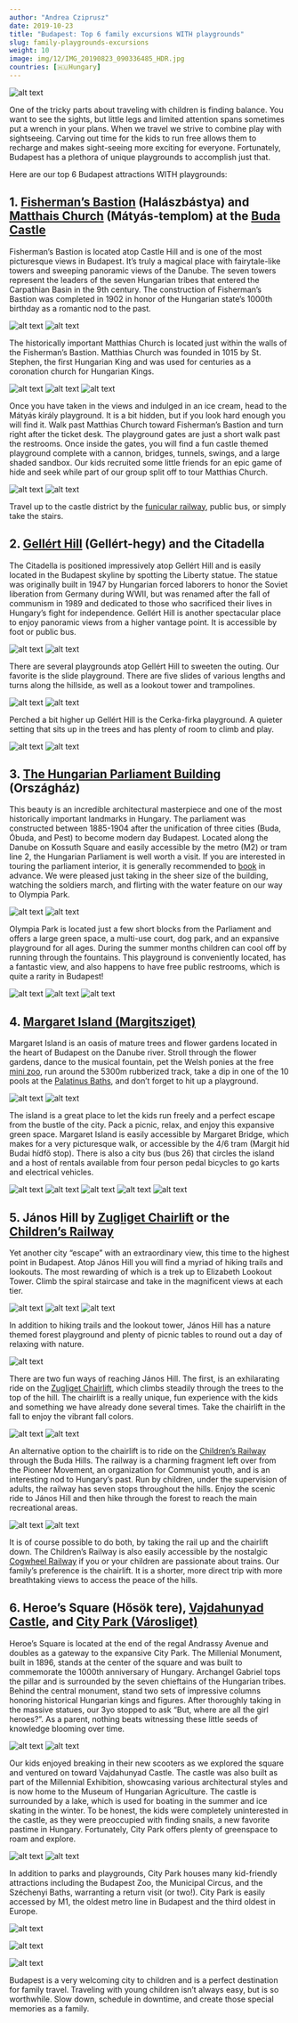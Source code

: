 ```yaml
---
author: "Andrea Cziprusz"
date: 2019-10-23
title: "Budapest: Top 6 family excursions WITH playgrounds"
slug: family-playgrounds-excursions
weight: 10
image: img/12/IMG_20190823_090336485_HDR.jpg
countries: [🇭🇺Hungary]
---
```


![alt text](/peekaboo.travel/img/12/IMG_20190823_090336485_HDR.jpg "FB parliament view")

One of the tricky parts about traveling with children is finding balance. You want to see the sights, but little legs and limited attention spans sometimes put a wrench in your plans. When we travel we strive to combine play with sightseeing. Carving out time for the kids to run free allows them to recharge and makes sight-seeing more exciting for everyone. Fortunately, Budapest has a plethora of unique playgrounds to accomplish just that. 

Here are our top 6 Budapest attractions WITH playgrounds:

## 1. [Fisherman’s Bastion](https://www.fishermansbastion.com/) (Halászbástya) and [Matthais Church](http://budacastlebudapest.com/matthias-church/) (Mátyás-templom) at the [Buda Castle](http://budacastlebudapest.com/)

Fisherman’s Bastion is located atop Castle Hill and is one of the most picturesque views in Budapest.  It’s truly a magical place with fairytale-like towers and sweeping panoramic views of the Danube.  The seven towers represent the leaders of the seven Hungarian tribes that entered the Carpathian Basin in the 9th century.  The construction of Fisherman’s Bastion was completed in 1902 in honor of the Hungarian state’s 1000th birthday as a romantic nod to the past. 

![alt text](/peekaboo.travel/img/12/IMG_20190823_085904040_HDR.jpg#center "looking up at FB")
![alt text](/peekaboo.travel/img/12/IMG_20190714_112305117_HDR.jpg#center "FB with E")

The historically important Matthias Church is located just within the walls of the Fisherman’s Bastion.  Matthias Church was founded in 1015 by St. Stephen, the first Hungarian King and was used for centuries as a coronation church for Hungarian Kings. 

![alt text](/peekaboo.travel/img/12/IMG_20190823_110613_507.jpg#center "Matthais")
![alt text](/peekaboo.travel/img/12/IMG_20190714_112430878_HDR.jpg#center "knocking on Matthais door")
![alt text](/peekaboo.travel/img/12/IMG_20191002_112740971.jpg#center "church interior")

Once you have taken in the views and indulged in an ice cream, head to the Mátyás király playground.  It is a bit hidden, but if you look hard enough you will find it. Walk past Matthias Church toward Fisherman’s Bastion and turn right after the ticket desk. The playground gates are just a short walk past the restrooms. Once inside the gates, you will find a fun castle themed playground complete with a cannon, bridges, tunnels, swings, and a large shaded sandbox. Our kids recruited some little friends for an epic game of hide and seek while part of our group split off to tour Matthias Church.  

![alt text](/peekaboo.travel/img/12/IMG_20190719_101148142_HDR.jpg#center "castle playground")
![alt text](/peekaboo.travel/img/12/IMG_20190719_101734270_HDR.jpg#center "swinging")

Travel up to the castle district by the [funicular railway](https://www.bkv.hu/en/buda_castle_funicular_/), public bus, or simply take the stairs. 

## 2. [Gellért Hill](https://www.budapestbylocals.com/budapest-gellert-hill.html) (Gellért-hegy) and the Citadella

The Citadella is positioned impressively atop Gellért Hill and is easily located in the Budapest skyline by spotting the Liberty statue. The statue was originally built in 1947 by Hungarian forced laborers to honor the Soviet liberation from Germany during WWII, but was renamed after the fall of communism in 1989 and dedicated to those who sacrificed their lives in Hungary’s fight for independence. Gellért Hill is another spectacular place to enjoy panoramic views from a higher vantage point. It is accessible by foot or public bus. 

![alt text](/peekaboo.travel/img/12/IMG_20190911_110206916_HDR.jpg#center "freedom statue")
![alt text](/peekaboo.travel/img/12/IMG_20190911_105715854.jpg#center "view")

There are several playgrounds atop Gellért Hill to sweeten the outing. Our favorite is the slide playground. There are five slides of various lengths and turns along the hillside, as well as a lookout tower and trampolines.  

![alt text](/peekaboo.travel/img/12/IMG_20190717_103839644_HDR.jpg#center "Jclimbing ")
![alt text](/peekaboo.travel/img/12/IMG_20190717_113510496_HDR.jpg#center "E top of slide")

Perched a bit higher up Gellért Hill is the Cerka-firka playground.  A quieter setting that sits up in the trees and has plenty of room to climb and play.

![alt text](/peekaboo.travel/img/12/IMG_20190911_113847526_HDR.jpg#center "pencil playground")
![alt text](/peekaboo.travel/img/12/IMG_20190911_114157853_HDR.jpg#center "pp2")

## 3. [The Hungarian Parliament Building](https://latogatokozpont.parlament.hu/en/home) (Országház)

This beauty is an incredible architectural masterpiece and one of the most historically important landmarks in Hungary.  The parliament was constructed between 1885-1904 after the unification of three cities (Buda, Óbuda, and Pest) to become modern day Budapest.  Located along the Danube on Kossuth Square and easily accessible by the metro (M2) or tram line 2, the Hungarian Parliament is well worth a visit. If you are interested in touring the parliament interior, it is generally recommended to [book](https://www.jegymester.hu/eng/Production/480000/Parliament-visit) in advance.  We were pleased just taking in the sheer size of the building, watching the soldiers march, and flirting with the water feature on our way to Olympia Park.

![alt text](/peekaboo.travel/img/12/IMG_20190802_100752303_HDR.jpg#center "kids walking beside Parliament")
![alt text](/peekaboo.travel/img/12/IMG_20190802_101147801.jpg#center "E in front of P")

Olympia Park is located just a few short blocks from the Parliament and offers a large green space, a multi-use court, dog park, and an expansive playground for all ages.  During the summer months children can cool off by running through the fountains.  This playground is conveniently located, has a fantastic view, and also happens to have free public restrooms, which is quite a rarity in Budapest!

![alt text](/peekaboo.travel/img/12/IMG_20190930_112118105_HDR.jpg#center "rings")
![alt text](/peekaboo.travel/img/12/IMG_20190930_112204875_HDR.jpg#center "green")
![alt text](/peekaboo.travel/img/12/IMG_20190930_112248219_HDR.jpg#center "playground")

## 4. [Margaret Island (Margitsziget)](https://en.wikipedia.org/wiki/Margaret_Island)

Margaret Island is an oasis of mature trees and flower gardens located in the heart of Budapest on the Danube river.  Stroll through the flower gardens, dance to the musical fountain, pet the Welsh ponies at the free [mini zoo](https://zoobudapest.com/en/must-see/animal-kingdom/margaret-island), run around the 5300m rubberized track, take a dip in one of the 10 pools at the [Palatinus Baths](http://en.palatinusstrand.hu/), and don’t forget to hit up a playground. 

![alt text](/peekaboo.travel/img/12/IMG_20190824_121730269_HDR.jpg#center "group hug")
![alt text](/peekaboo.travel/img/12/IMG_20190824_122628289_HDR.jpg#center "E with flowers")

The island is a great place to let the kids run freely and a perfect escape from the bustle of the city.  Pack a picnic, relax, and enjoy this expansive green space. Margaret Island is easily accessible by Margaret Bridge, which makes for a very picturesque walk, or accessible by the 4/6 tram (Margit híd Budai hídfő stop). There is also a city bus (bus 26) that circles the island and a host of rentals available from four person pedal bicycles to go karts and electrical vehicles. 

![alt text](/peekaboo.travel/img/12/IMG_20190923_112403521_HDR.jpg#center "running track")
![alt text](/peekaboo.travel/img/12/IMG_20190804_131122710_HDR.jpg#center "J with fountain")
![alt text](/peekaboo.travel/img/12/IMG_20190804_132345141_HDR.jpg#center "E with flowers")
![alt text](/peekaboo.travel/img/12/IMG_20190923_134117611_HDR.jpg#center "E with horse")
![alt text](/peekaboo.travel/img/12/IMG_20190902_095405354_HDR.jpg#center "palatinus")


## 5. János Hill by [Zugliget Chairlift](https://www.bkv.hu/en/zugliget_chairlift_/) or the [Children’s Railway](https://www.gyermekvasut.hu/english_eng/)

Yet another city “escape” with an extraordinary view, this time to the highest point in Budapest. Atop János Hill you will find a myriad of hiking trails and lookouts. The most rewarding of which is a trek up to Elizabeth Lookout Tower.  Climb the spiral staircase and take in the magnificent views at each tier.  

![alt text](/peekaboo.travel/img/12/IMG_20190827_142610910.jpg#center "hike-J on roots")
![alt text](/peekaboo.travel/img/12/IMG_20190628_132503241_HDR.jpg#center "E tower door")
![alt text](/peekaboo.travel/img/12/IMG_20191022_113033420_HDR.jpg#center "locks")

In addition to hiking trails and the lookout tower, János Hill has a nature themed forest playground and plenty of picnic tables to round out a day of relaxing with nature.

![alt text](/peekaboo.travel/img/12/IMG_20190827_145516685_HDR.jpg#center "playground")

There are two fun ways of reaching János Hill.  The first, is an exhilarating ride on the [Zugliget Chairlift](https://www.bkv.hu/en/zugliget_chairlift_/), which climbs steadily through the trees to the top of the hill.  The chairlift is a really unique, fun experience with the kids and something we have already done several times.  Take the chairlift in the fall to enjoy the vibrant fall colors. 

![alt text](/peekaboo.travel/img/12/IMG_20191022_105458235_HDR.jpg#center "chairlift up view")
![alt text](/peekaboo.travel/img/12/IMG_20191022_131517512_HDR.jpg#center "down view")

An alternative option to the chairlift is to ride on the [Children’s Railway](https://www.gyermekvasut.hu/english_eng/) through the Buda Hills. The railway is a charming fragment left over from the Pioneer Movement, an organization for Communist youth, and is an interesting nod to Hungary’s past. Run by children, under the supervision of adults, the railway has seven stops throughout the hills.  Enjoy the scenic ride to János Hill and then hike through the forest to reach the main recreational areas. 

![alt text](/peekaboo.travel/img/12/IMG_20190827_135413241_HDR.jpg#center "train")
![alt text](/peekaboo.travel/img/12/IMG_20190827_140002539_HDR.jpg#center "emmie climbing train")

It is of course possible to do both, by taking the rail up and the chairlift down.  The Children’s Railway is also easily accessible by the nostalgic [Cogwheel Railway](https://welovebudapest.com/en/venue/cogwheel-railway-2/) if you or your children are passionate about trains. Our family’s preference is the chairlift. It is a shorter, more direct trip with more breathtaking views to access the peace of the hills. 

## 6. Heroe’s Square (Hősök tere), [Vajdahunyad Castle](https://vajdahunyadcastle.com/), and [City Park (Városliget)](https://www.budapest.com/city_guide/attractions/budapest_city_park.en.html)

Heroe’s Square is located at the end of the regal Andrassy Avenue and doubles as a gateway to the expansive City Park.  The Millenial Monument, built in 1896, stands at the center of the square and was built to commemorate the 1000th anniversary of Hungary. Archangel Gabriel tops the pillar and is surrounded by the seven chieftains of the Hungarian tribes.  Behind the central monument, stand two sets of impressive columns honoring historical Hungarian kings and figures.  After thoroughly taking in the massive statues, our 3yo stopped to ask “But, where are all the girl heroes?”.  As a parent, nothing beats witnessing these little seeds of knowledge blooming over time. 

![alt text](/peekaboo.travel/img/12/IMG_20190728_100621454_HDR.jpg#center "J&E with columns")
![alt text](/peekaboo.travel/img/12/IMG_20190728_100742612_HDR.jpg#center "J with king")

Our kids enjoyed breaking in their new scooters as we explored the square and ventured on toward Vajdahunyad Castle.  The castle was also built as part of the Millennial Exhibition, showcasing various architectural styles and is now home to the Museum of Hungarian Agriculture. The castle is surrounded by a lake, which is used for boating in the summer and ice skating in the winter.  To be honest, the kids were completely uninterested in the castle, as they were preoccupied with finding snails, a new favorite pastime in Hungary.  Fortunately, City Park offers plenty of greenspace to roam and explore.  

![alt text](/peekaboo.travel/img/12/IMG_20190728_105209043_HDR.jpg#center "castle")
![alt text](/peekaboo.travel/img/12/IMG_20191019_153232273_HDR.jpg#center "E castle")

In addition to parks and playgrounds, City Park houses many kid-friendly attractions including the Budapest Zoo, the Municipal Circus, and the Széchenyi Baths, warranting a return visit (or two!).  City Park is easily accessed by M1, the oldest metro line in Budapest and the third oldest in Europe.

![alt text](/peekaboo.travel/img/12/IMG_20190728_112537648_HDR.jpg#center "playground")

![alt text](/peekaboo.travel/img/12/IMG_20190920_144134719_HDR.jpg#center "zoo-bears")

![alt text](/peekaboo.travel/img/12/IMG_20191019_104238845_HDR.jpg#center "circus")

Budapest is a very welcoming city to children and is a perfect destination for family travel. Traveling with young children isn’t always easy, but is so worthwhile.  Slow down, schedule in downtime, and create those special memories as a family.  
